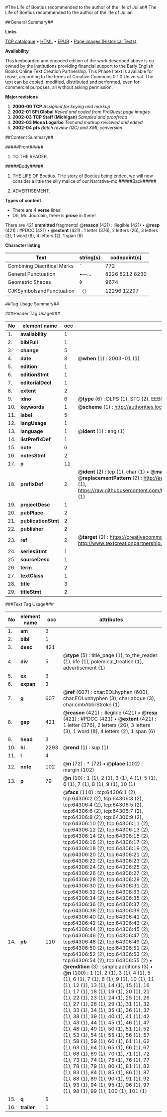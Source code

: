 #The Life of Boetius recommended to the author of the life of Julian#
The Life of Boetius recommended to the author of the life of Julian

##General Summary##

**Links**

[TCP catalogue](http://www.ota.ox.ac.uk/tcp/)  • 
[HTML](http://tei.it.ox.ac.uk/tcp/Texts-HTML/free/A48/A48411.html)  • 
[EPUB](http://tei.it.ox.ac.uk/tcp/Texts-EPUB/free/A48/A48411.epub) • 
[Page images (Historical Texts)](https://data.historicaltexts.jisc.ac.uk/view?pubId=eebo-12609239e&pageId=eebo-12609239e-64306-1)

**Availability**

This keyboarded and encoded edition of the
	       work described above is co-owned by the institutions
	       providing financial support to the Early English Books
	       Online Text Creation Partnership. This Phase I text is
	       available for reuse, according to the terms of Creative
	       Commons 0 1.0 Universal. The text can be copied,
	       modified, distributed and performed, even for
	       commercial purposes, all without asking permission.

**Major revisions**

1. __2000-00__ __TCP__ *Assigned for keying and markup*
1. __2002-01__ __SPi Global__ *Keyed and coded from ProQuest page images*
1. __2002-03__ __TCP Staff (Michigan)__ *Sampled and proofread*
1. __2002-03__ __Mona Logarbo__ *Text and markup reviewed and edited*
1. __2002-04__ __pfs__ *Batch review (QC) and XML conversion*

##Content Summary##

#####Front#####

1. TO THE READER.

#####Body#####

1. THE LIFE OF Boetius.
THe story of Boetius being ended, we will now consider a little the silly malice of our Narrative-mo
#####Back#####

1. ADVERTISEMENT.

**Types of content**

  * There are 4 **verse** lines!
  * Oh, Mr. Jourdain, there is **prose** in there!

There are 421 **ommitted** fragments! 
 @__reason__ (421) : illegible (421)  •  @__resp__ (421) : #PDCC (421)  •  @__extent__ (421) : 1 letter (376), 2 letters (26), 3 letters (3), 1 word (8), 4 letters (2), 1 span (6)

**Character listing**


|Text|string(s)|codepoint(s)|
|---|---|---|
|Combining             Diacritical Marks|̄|772|
|General Punctuation|•—…|8226 8212 8230|
|Geometric Shapes|◊|9674|
|CJKSymbolsandPunctuation|〈〉|12296 12297|

##Tag Usage Summary##

###Header Tag Usage###

|No|element name|occ|attributes|
|---|---|---|---|
|1.|__availability__|1||
|2.|__biblFull__|1||
|3.|__change__|5||
|4.|__date__|8| @__when__ (1) : 2003-01 (1)|
|5.|__edition__|1||
|6.|__editionStmt__|1||
|7.|__editorialDecl__|1||
|8.|__extent__|2||
|9.|__idno__|6| @__type__ (6) : DLPS (1), STC (2), EEBO-CITATION (1), OCLC (1), VID (1)|
|10.|__keywords__|1| @__scheme__ (1) : http://authorities.loc.gov/ (1)|
|11.|__label__|5||
|12.|__langUsage__|1||
|13.|__language__|1| @__ident__ (1) : eng (1)|
|14.|__listPrefixDef__|1||
|15.|__note__|6||
|16.|__notesStmt__|2||
|17.|__p__|11||
|18.|__prefixDef__|2| @__ident__ (2) : tcp (1), char (1)  •  @__matchPattern__ (2) : ([0-9\-]+):([0-9IVX]+) (1), (.+) (1)  •  @__replacementPattern__ (2) : http://eebo.chadwyck.com/downloadtiff?vid=$1&page=$2 (1), https://raw.githubusercontent.com/textcreationpartnership/Texts/master/tcpchars.xml#$1 (1)|
|19.|__projectDesc__|1||
|20.|__pubPlace__|2||
|21.|__publicationStmt__|2||
|22.|__publisher__|2||
|23.|__ref__|2| @__target__ (2) : https://creativecommons.org/publicdomain/zero/1.0/ (1), http://www.textcreationpartnership.org/docs/. (1)|
|24.|__seriesStmt__|1||
|25.|__sourceDesc__|1||
|26.|__term__|2||
|27.|__textClass__|1||
|28.|__title__|3||
|29.|__titleStmt__|2||


###Text Tag Usage###

|No|element name|occ|attributes|
|---|---|---|---|
|1.|__am__|3||
|2.|__bibl__|1||
|3.|__desc__|421||
|4.|__div__|5| @__type__ (5) : title_page (1), to_the_reader (1), life (1), polemical_treatise (1), advertisement (1)|
|5.|__ex__|3||
|6.|__expan__|3||
|7.|__g__|607| @__ref__ (607) : char:EOLhyphen (600), char:EOLunhyphen (3), char:abque (3), char:cmbAbbrStroke (1)|
|8.|__gap__|421| @__reason__ (421) : illegible (421)  •  @__resp__ (421) : #PDCC (421)  •  @__extent__ (421) : 1 letter (376), 2 letters (26), 3 letters (3), 1 word (8), 4 letters (2), 1 span (6)|
|9.|__head__|3||
|10.|__hi__|2293| @__rend__ (1) : sup (1)|
|11.|__l__|4||
|12.|__note__|102| @__n__ (72) : * (72)  •  @__place__ (102) : margin (102)|
|13.|__p__|79| @__n__ (10) : 1 (1), 2 (1), 3 (1), 4 (1), 5 (1), 6 (1), 7 (1), 8 (1), 9 (1), 10 (1)|
|14.|__pb__|110| @__facs__ (110) : tcp:64306:1 (2), tcp:64306:2 (2), tcp:64306:3 (2), tcp:64306:4 (2), tcp:64306:5 (2), tcp:64306:6 (2), tcp:64306:7 (2), tcp:64306:8 (2), tcp:64306:9 (2), tcp:64306:10 (2), tcp:64306:11 (2), tcp:64306:12 (2), tcp:64306:13 (2), tcp:64306:14 (2), tcp:64306:15 (2), tcp:64306:16 (2), tcp:64306:17 (2), tcp:64306:18 (2), tcp:64306:19 (2), tcp:64306:20 (2), tcp:64306:21 (2), tcp:64306:22 (2), tcp:64306:23 (2), tcp:64306:24 (2), tcp:64306:25 (2), tcp:64306:26 (2), tcp:64306:27 (2), tcp:64306:28 (2), tcp:64306:29 (2), tcp:64306:30 (2), tcp:64306:31 (2), tcp:64306:32 (2), tcp:64306:33 (2), tcp:64306:34 (2), tcp:64306:35 (2), tcp:64306:36 (2), tcp:64306:37 (2), tcp:64306:38 (2), tcp:64306:39 (2), tcp:64306:40 (2), tcp:64306:41 (2), tcp:64306:42 (2), tcp:64306:43 (2), tcp:64306:44 (2), tcp:64306:45 (2), tcp:64306:46 (2), tcp:64306:47 (2), tcp:64306:48 (2), tcp:64306:49 (2), tcp:64306:50 (2), tcp:64306:51 (2), tcp:64306:52 (2), tcp:64306:53 (2), tcp:64306:54 (2), tcp:64306:55 (2)  •  @__rendition__ (3) : simple:additions (3)  •  @__n__ (100) : 1 (1), 2 (1), 3 (1), 4 (1), 5 (1), 6 (1), 7 (1), 8 (1), 9 (1), 10 (1), 11 (1), 12 (1), 13 (1), 14 (1), 15 (1), 16 (1), 17 (1), 18 (1), 19 (1), 20 (1), 21 (1), 22 (1), 23 (1), 24 (1), 25 (1), 26 (1), 27 (1), 28 (1), 29 (1), 31 (1), 32 (1), 33 (1), 34 (1), 35 (1), 36 (1), 37 (1), 38 (1), 39 (1), 40 (1), 41 (1), 42 (1), 43 (1), 44 (1), 45 (1), 46 (1), 47 (1), 48 (1), 49 (1), 50 (1), 51 (1), 52 (1), 53 (1), 54 (1), 55 (1), 56 (1), 57 (1), 58 (1), 59 (1), 60 (1), 61 (1), 62 (1), 63 (1), 64 (1), 65 (1), 66 (1), 67 (1), 68 (1), 69 (1), 70 (1), 71 (1), 72 (1), 73 (1), 74 (1), 75 (1), 76 (1), 77 (1), 78 (1), 79 (1), 80 (1), 81 (1), 82 (1), 83 (1), 84 (1), 85 (1), 86 (1), 87 (1), 88 (1), 89 (1), 90 (1), 91 (1), 92 (1), 93 (1), 94 (1), 95 (1), 96 (1), 97 (1), 98 (1), 99 (1), 100 (1), 101 (1)|
|15.|__q__|5||
|16.|__trailer__|1||
